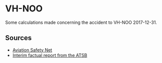 # VH-NOO

Some calculations made concerning the accident to VH-NOO 2017-12-31.

## Sources

* [Aviation Safety Net](https://aviation-safety.net/wikibase/wiki.php?id=203623)
* [Interim factual report from the ATSB](https://www.atsb.gov.au/publications/investigation_reports/2017/aair/ao-2017-118/)

